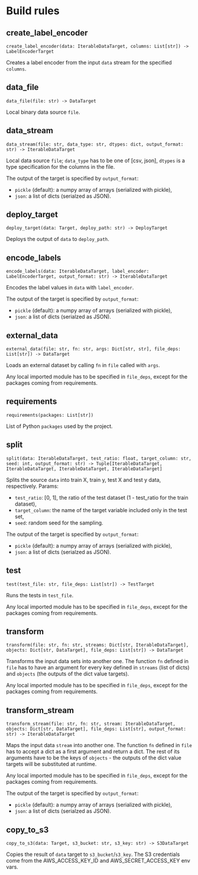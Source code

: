 # Build rules

## create_label_encoder

`create_label_encoder(data: IterableDataTarget, columns: List[str]) -> LabelEncoderTarget`<br/>

Creates a label encoder from the input `data` stream for the specified `columns`.<br>


## data_file

`data_file(file: str) -> DataTarget`<br/>

Local binary data source `file`.<br>


## data_stream

`data_stream(file: str, data_type: str, dtypes: dict, output_format: str) -> IterableDataTarget`<br/>

Local data source `file`; `data_type` has to be one of [csv, json], `dtypes` is a type specification for the columns in the file.<br>

The output of the target is specified by `output_format`:<br>
 * `pickle` (default): a numpy array of arrays (serialized with pickle),<br>
 * `json`: a list of dicts (serialzed as JSON).<br>


## deploy_target

`deploy_target(data: Target, deploy_path: str) -> DeployTarget`<br/>

Deploys the output of `data` to `deploy_path`.<br>


## encode_labels

`encode_labels(data: IterableDataTarget, label_encoder: LabelEncoderTarget, output_format: str) -> IterableDataTarget`<br/>

Encodes the label values in `data` with `label_encoder`.<br>

The output of the target is specified by `output_format`:<br>
 * `pickle` (default): a numpy array of arrays (serialized with pickle),<br>
 * `json`: a list of dicts (serialzed as JSON).<br>


## external_data

`external_data(file: str, fn: str, args: Dict[str, str], file_deps: List[str]) -> DataTarget`<br/>

Loads an external dataset by calling `fn` in `file` called with `args`.<br>

Any local imported module has to be specified in `file_deps`, except for the packages coming from requirements.<br>


## requirements

`requirements(packages: List[str])`<br/>

List of Python `packages` used by the project.<br>


## split

`split(data: IterableDataTarget, test_ratio: float, target_column: str, seed: int, output_format: str) -> Tuple[IterableDataTarget, IterableDataTarget, IterableDataTarget, IterableDataTarget]`<br/>

Splits the source `data` into train X, train y, test X and test y data, respectively. Params:<br>
 * `test_ratio`: [0, 1], the ratio of the test dataset (1 - test_ratio for the train dataset),<br>
 * `target_column`: the name of the target variable included only in the test set,<br>
 * `seed`: random seed for the sampling.<br>

The output of the target is specified by `output_format`:<br>
 * `pickle` (default): a numpy array of arrays (serialized with pickle),<br>
 * `json`: a list of dicts (serialzed as JSON).<br>


## test

`test(test_file: str, file_deps: List[str]) -> TestTarget`<br/>

Runs the tests in `test_file`.<br>

Any local imported module has to be specified in `file_deps`, except for the packages coming from requirements.<br>


## transform

`transform(file: str, fn: str, streams: Dict[str, IterableDataTarget], objects: Dict[str, DataTarget], file_deps: List[str]) -> DataTarget`<br/>

Transforms the input data sets into another one. The function `fn` defined in `file` has to have an argument for every key defined in `streams` (list of dicts) and `objects` (the outputs of the dict value targets).<br>

Any local imported module has to be specified in `file_deps`, except for the packages coming from requirements.<br>


## transform_stream

`transform_stream(file: str, fn: str, stream: IterableDataTarget, objects: Dict[str, DataTarget], file_deps: List[str], output_format: str) -> IterableDataTarget`<br/>

Maps the input data `stream` into another one. The function `fn` defined in `file` has to accept a dict as a first argument and return a dict. The rest of its arguments have to be the keys of `objects` - the outputs of the dict value targets will be substituted at runtime.<br>

Any local imported module has to be specified in `file_deps`, except for the packages coming from requirements.<br>

The output of the target is specified by `output_format`:<br>
 * `pickle` (default): a numpy array of arrays (serialized with pickle),<br>
 * `json`: a list of dicts (serialzed as JSON).<br>


## copy_to_s3

`copy_to_s3(data: Target, s3_bucket: str, s3_key: str) -> S3DataTarget`<br/>

Copies the result of `data` target to `s3_bucket`/`s3_key`. The S3 credentials come from the AWS_ACCESS_KEY_ID and AWS_SECRET_ACCESS_KEY env vars.<br>


